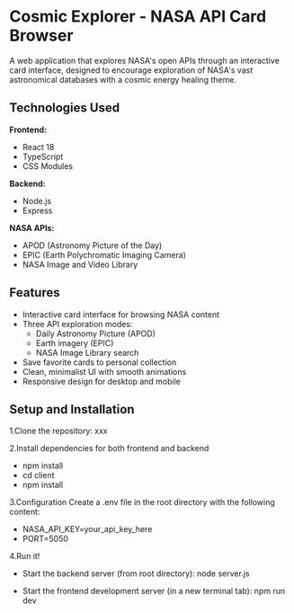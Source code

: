 # Cosmic Explorer - NASA API Card Browser

A web application that explores NASA's open APIs through an interactive card interface, designed to encourage exploration of NASA's vast astronomical databases with a cosmic energy healing theme.


## Technologies Used

**Frontend:**
- React 18
- TypeScript
- CSS Modules

**Backend:**
- Node.js
- Express

**NASA APIs:**
- APOD (Astronomy Picture of the Day)
- EPIC (Earth Polychromatic Imaging Camera)
- NASA Image and Video Library

## Features

- Interactive card interface for browsing NASA content
- Three API exploration modes:
  - Daily Astronomy Picture (APOD)
  - Earth imagery (EPIC)
  - NASA Image Library search
- Save favorite cards to personal collection
- Clean, minimalist UI with smooth animations
- Responsive design for desktop and mobile

## Setup and Installation

1.Clone the repository:
xxx

2.Install dependencies for both frontend and backend

- npm install
- cd client
- npm install

3.Configuration
Create a .env file in the root directory with the following content:
- NASA_API_KEY=your_api_key_here
- PORT=5050

4.Run it!
- Start the backend server (from root directory):
node server.js

- Start the frontend development server (in a new terminal tab):
npm run dev

